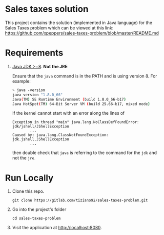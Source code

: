 # Sales taxes solution
This project contains the solution (implemented in Java language) for the Sales Taxes problem which can be viewed at this link: https://github.com/xpeppers/sales-taxes-problem/blob/master/README.md

# Requirements

1.  [Java JDK >=8](http://www.oracle.com/technetwork/java/javase/downloads/index.html). **Not the JRE**

    Ensure that the `java` command is in the PATH and is using version 8. For example:
    ```bash
    > java -version 
    java version "1.8.0_66"
    Java(TM) SE Runtime Environment (build 1.8.0_66-b17)
    Java HotSpot(TM) 64-Bit Server VM (build 25.66-b17, mixed mode)
    ```

    If the kernel cannot start with an error along the lines of
    ```text
    Exception in thread "main" java.lang.NoClassDefFoundError: jdk/jshell/JShellException
            ...
    Caused by: java.lang.ClassNotFoundException: jdk.jshell.JShellException
            ...
    ```
    then double check that `java` is referring to the command for the `jdk` and not the `jre`.

# Run Locally
1. Clone this repo.

   ```
   git clone https://gitlab.com/tiziano92/sales-taxes-problem.git
   ```
2. Go into the project's folder

   ```
   cd sales-taxes-problem
   ```
3. Visit the application at [http://localhost:8080](http://localhost:8080).